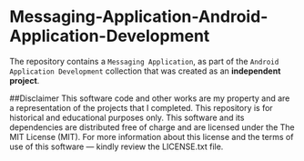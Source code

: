 # Messaging-Application-Android-Application-Development
The repository contains a `Messaging Application`, as part of the `Android Application Development` collection that was created as an **independent project**.

##Disclaimer
This software code and other works are my property and are a representation of the projects that I completed. This repository is for historical and educational purposes only. This software and its dependencies are distributed free of charge and are licensed under the The MIT License (MIT). For more information about this license and the terms of use of this software &mdash; kindly review the LICENSE.txt file.
